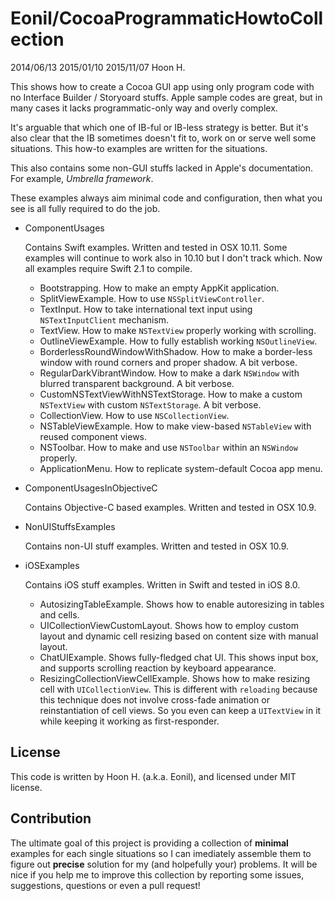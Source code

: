 Eonil/CocoaProgrammaticHowtoCollection
======================================
2014/06/13
2015/01/10
2015/11/07
Hoon H.

This shows how to create a Cocoa GUI app using only program code with no Interface Builder / Storyoard
stuffs. Apple sample codes are great, but in many cases it lacks programmatic-only way and overly complex.

It's arguable that which one of IB-ful or IB-less strategy is better. But it's also clear that the IB
sometimes doesn't fit to, work on or serve well some situations. This how-to examples are written for 
the situations.



This also contains some non-GUI stuffs lacked in Apple's documentation. 
For example, *Umbrella framework*.



These examples always aim minimal code and configuration, then what you see is all fully required
to do the job.




-	ComponentUsages 

	Contains Swift examples. Written and tested in OSX 10.11. Some examples will continue to work also in 10.10
	but I don't track which. Now all examples require Swift 2.1 to compile.

	-	Bootstrapping. How to make an empty AppKit application.
	-	SplitViewExample. How to use `NSSplitViewController`.
	-	TextInput. How to take international text input using `NSTextInputClient` mechanism.
	-	TextView. How to make `NSTextView` properly working with scrolling.
	-	OutlineViewExample. How to fully establish working `NSOutlineView`.
	-	BorderlessRoundWindowWithShadow. How to make a border-less window with round corners and proper shadow. A bit verbose.
	-	RegularDarkVibrantWindow. How to make a dark `NSWindow` with blurred transparent background. A bit verbose.
	-	CustomNSTextViewWithNSTextStorage. How to make a custom `NSTextView` with custom `NSTextStorage`. A bit verbose.
	-	CollectionView. How to use `NSCollectionView`.
	-	NSTableViewExample. How to make view-based `NSTableView` with reused component views.
	-	NSToolbar. How to make and use `NSToolbar` within an `NSWindow` properly.
	-	ApplicationMenu. How to replicate system-default Cocoa app menu.

-	ComponentUsagesInObjectiveC

	Contains Objective-C based examples. Written and tested in OSX 10.9.


-	NonUIStuffsExamples
	
	Contains non-UI stuff examples. Written and tested in OSX 10.9.


-	iOSExamples

	Contains iOS stuff examples. Written in Swift and tested in iOS 8.0.

	-	AutosizingTableExample. Shows how to enable autoresizing in tables and cells.
	-	UICollectionViewCustomLayout. Shows how to employ custom layout and dynamic cell resizing based on content size with manual layout.
	-	ChatUIExample. Shows fully-fledged chat UI. This shows input box, and supports scrolling reaction by keyboard appearance.
	-	ResizingCollectionViewCellExample. Shows how to make resizing cell with `UICollectionView`. This is different with `reloading` because this technique does not involve cross-fade animation or reinstantiation of cell views. So you even can keep a `UITextView` in it while keeping it working as first-responder.









License
-------
This code is written by Hoon H. (a.k.a. Eonil), and licensed under MIT license.



Contribution
------------
The ultimate goal of this project is providing a collection of **minimal** examples for each single situations so I can imediately assemble them to figure out **precise** solution for my (and holpefully your) problems. 
It will be nice if you help me to improve this collection by reporting some issues, suggestions, questions or even a pull request! 









